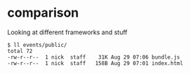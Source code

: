 # comparison

Looking at different frameworks and stuff

```
$ ll events/public/
total 72
-rw-r--r--  1 nick  staff    31K Aug 29 07:06 bundle.js
-rw-r--r--  1 nick  staff   158B Aug 29 07:01 index.html
```

